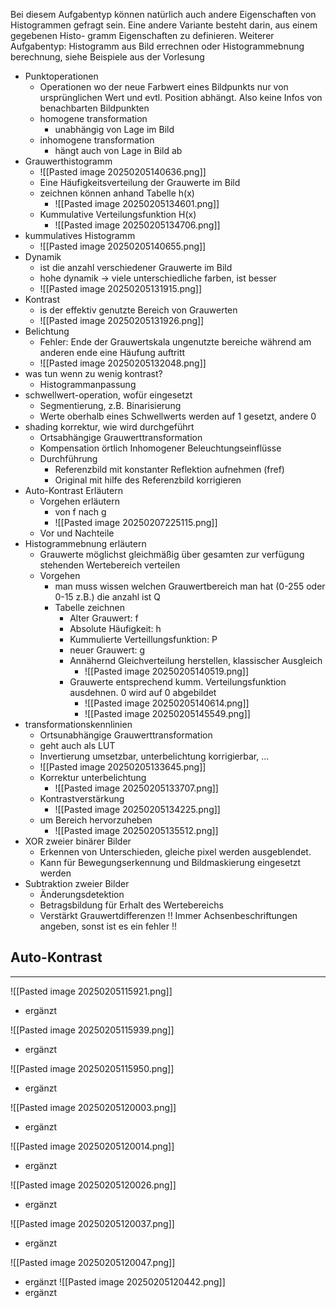 Bei diesem Aufgabentyp können natürlich auch andere Eigenschaften von Histogrammen gefragt sein. Eine andere Variante besteht darin, aus einem gegebenen Histo- gramm Eigenschaften zu definieren. Weiterer Aufgabentyp: Histogramm aus Bild errechnen oder Histogrammebnung berechnung, siehe Beispiele aus der Vorlesung
- Punktoperationen
	- Operationen wo der neue Farbwert eines Bildpunkts nur von ursprünglichen Wert und evtl. Position abhängt. Also keine Infos von benachbarten Bildpunkten
	- homogene transformation
		- unabhängig von Lage im Bild
	- inhomogene transformation
		- hängt auch von Lage in Bild ab
- Grauwerthistogramm
	- ![[Pasted image 20250205140636.png]]
	- Eine Häufigkeitsverteilung der Grauwerte im Bild
	- zeichnen können anhand Tabelle h(x)
		- ![[Pasted image 20250205134601.png]]
	- Kummulative Verteilungsfunktion H(x)
		- ![[Pasted image 20250205134706.png]]
- kummulatives Histogramm
	- ![[Pasted image 20250205140655.png]]
- Dynamik 
	- ist die anzahl verschiedener Grauwerte im Bild
	- hohe dynamik -> viele unterschiedliche farben, ist besser
	- ![[Pasted image 20250205131915.png]]
- Kontrast
	- is der effektiv genutzte Bereich von Grauwerten
	- ![[Pasted image 20250205131926.png]]
- Belichtung
	- Fehler: Ende der Grauwertskala ungenutzte bereiche während am anderen ende eine Häufung auftritt
	- ![[Pasted image 20250205132048.png]]
- was tun wenn zu wenig kontrast?
	- Histogrammanpassung
- schwellwert-operation, wofür eingesetzt
	- Segmentierung, z.B. Binarisierung
	- Werte oberhalb eines Schwellwerts werden auf 1 gesetzt, andere 0
- shading korrektur, wie wird durchgeführt
	- Ortsabhängige Grauwerttransformation
	- Kompensation örtlich Inhomogener Beleuchtungseinflüsse
	- Durchführung
		- Referenzbild mit konstanter Reflektion aufnehmen (fref)
		- Original mit hilfe des Referenzbild korrigieren
- Auto-Kontrast Erläutern
	- Vorgehen erläutern
		- von f nach g
		- ![[Pasted image 20250207225115.png]]
	- Vor und Nachteile
- Histogrammebnung erläutern
	- Grauwerte möglichst gleichmäßig über gesamten zur verfügung stehenden Wertebereich verteilen
	- Vorgehen
		- man muss wissen welchen Grauwertbereich man hat (0-255 oder 0-15 z.B.) die anzahl ist Q
		- Tabelle zeichnen
			- Alter Grauwert: f
			- Absolute Häufigkeit: h
			- Kummulierte Verteillungsfunktion: P
			- neuer Grauwert: g
			- Annähernd Gleichverteilung herstellen, klassischer Ausgleich
				- ![[Pasted image 20250205140519.png]]
			- Grauwerte entsprechend kumm. Verteilungsfunktion ausdehnen. 0 wird auf 0 abgebildet
				- ![[Pasted image 20250205140614.png]]
				- ![[Pasted image 20250205145549.png]]
- transformationskennlinien
	- Ortsunabhängige Grauwerttransformation
	- geht auch als LUT
	- Invertierung umsetzbar, unterbelichtung korrigierbar, ...
	- ![[Pasted image 20250205133645.png]]
	- Korrektur unterbelichtung
		- ![[Pasted image 20250205133707.png]]
	- Kontrastverstärkung
		- ![[Pasted image 20250205134225.png]]
	- um Bereich hervorzuheben
		- ![[Pasted image 20250205135512.png]]
- XOR zweier binärer Bilder
	- Erkennen von Unterschieden, gleiche pixel werden ausgeblendet.
	- Kann für Bewegungserkennung und Bildmaskierung eingesetzt werden
- Subtraktion zweier Bilder
	- Änderungsdetektion
	- Betragsbildung für Erhalt des Wertebereichs 
	- Verstärkt Grauwertdifferenzen
!! Immer Achsenbeschriftungen angeben, sonst ist es ein fehler !!
## Auto-Kontrast




---

![[Pasted image 20250205115921.png]]
- ergänzt

![[Pasted image 20250205115939.png]]
- ergänzt

![[Pasted image 20250205115950.png]]
- ergänzt

![[Pasted image 20250205120003.png]]
- ergänzt

![[Pasted image 20250205120014.png]]
- ergänzt 

![[Pasted image 20250205120026.png]]
- ergänzt

![[Pasted image 20250205120037.png]]
- ergänzt

![[Pasted image 20250205120047.png]]
- ergänzt
![[Pasted image 20250205120442.png]]
- ergänzt